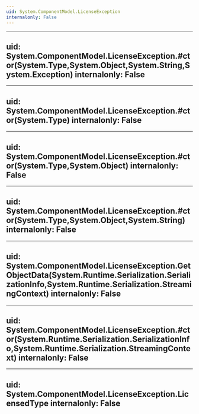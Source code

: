 ```yaml
---
uid: System.ComponentModel.LicenseException
internalonly: False
---
```


---
uid: System.ComponentModel.LicenseException.#ctor(System.Type,System.Object,System.String,System.Exception)
internalonly: False
---

---
uid: System.ComponentModel.LicenseException.#ctor(System.Type)
internalonly: False
---

---
uid: System.ComponentModel.LicenseException.#ctor(System.Type,System.Object)
internalonly: False
---

---
uid: System.ComponentModel.LicenseException.#ctor(System.Type,System.Object,System.String)
internalonly: False
---

---
uid: System.ComponentModel.LicenseException.GetObjectData(System.Runtime.Serialization.SerializationInfo,System.Runtime.Serialization.StreamingContext)
internalonly: False
---

---
uid: System.ComponentModel.LicenseException.#ctor(System.Runtime.Serialization.SerializationInfo,System.Runtime.Serialization.StreamingContext)
internalonly: False
---

---
uid: System.ComponentModel.LicenseException.LicensedType
internalonly: False
---
